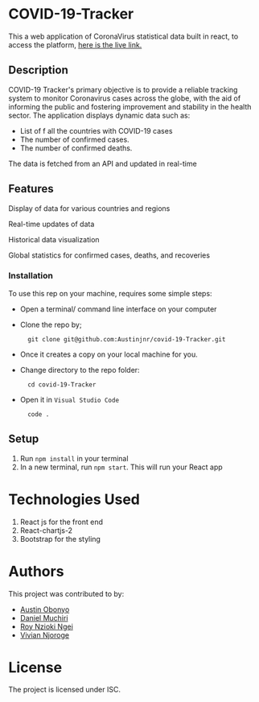 # COVID-19-Tracker

This a web application of CoronaVirus statistical data built in react, to access the platform, <a href="https://covid-19-tracker-db3rv2t8v-austinjnr.vercel.app/">here is the live link.</a>

## Description

COVID-19 Tracker's primary objective is to provide a reliable tracking system to monitor Coronavirus cases across the globe, with the aid of informing the public and fostering improvement and stability in the health sector. 
The application displays dynamic data such as:
 * List of f all the countries with COVID-19 cases
 * The number of confirmed cases.
 * The number of confirmed deaths.

 The data is fetched from an API and updated in real-time

 ## Features 

 Display of data for various countries and regions

Real-time updates of data

Historical data visualization

Global statistics for confirmed cases, deaths, and recoveries

### Installation

To use this rep on your machine, requires some simple steps:
- Open a terminal/ command line interface on your computer
- Clone the repo by;

        git clone git@github.com:Austinjnr/covid-19-Tracker.git

- Once it creates a copy on your local machine for you.
- Change directory to the repo folder:

        cd covid-19-Tracker

- Open it in ``Visual Studio Code``

        code .


## Setup

1. Run `npm install` in your terminal
2. In a new terminal, run `npm start`. This will run your React app

# Technologies Used 
1. React js for the front end 
2. React-chartjs-2
3. Bootstrap for the styling
# Authors
This project was contributed to by:
- [Austin Obonyo](https://github.com/Austinjnr)
- [Daniel Muchiri](https://github.com/Muchiri14)
- [Roy Nzioki Ngei](https://github.com/RoyZiO)
- [Vivian Njoroge](https://github.com/lihavi)

# License
The project is licensed under ISC.

